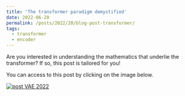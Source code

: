 ```yaml
---
title: 'The transformer paradigm demystified'
date: 2022-06-20
permalink: /posts/2022/20/blog-post-transformer/
tags:
  - transformer
  - encoder
---
```


Are you interested in understanding the mathematics that underlie the transformer? If so, this post is tailored for you! 

You can access to this post by clicking on the image below.

[![post VAE 2022](https://olivier-bernard-creatis.github.io//images//vit_self_attention_module.jpg)](https://creatis-myriad.github.io/tutorials/2022-06-20-tutorial_transformer.html)

